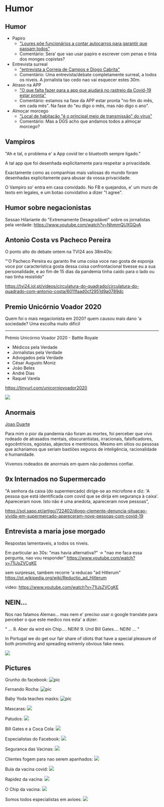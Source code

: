 
# Humor 

## Humor


* Papiro
    * ["Loures põe funcionários a contar autocarros para garantir que passam todos"](https://www.publico.pt/2020/07/10/local/noticia/loures-poe-funcionarios-contar-autocarros-garantir-passam-1924027)
    * Comentário: Sera’ que vao usar papiro e escrever com penas e tinta dos monges copistas?
* Entrevista surreal
    * ["entrevista a Correia de Campos e Diogo Cabrita"](https://www.facebook.com/pedro.vale.estrela/posts/3284345564951293)
    * Comentário: Uma entrevista/debate completamente surreal, a todos os niveis. A jornalista tao cedo nao vai esquecer estes 30m.
* Atraso na APP
    * ["O que falta fazer para a app que ajudará no rastreio da Covid-19 estar pronta"](https://visao.sapo.pt/visaosaude/2020-07-09-stayaway-covid-o-que-falta-fazer-para-a-app-que-ajudara-no-rastreio-da-covid-19-estar-pronto/)
    * Comentário: estamos na fase da APP estar pronta "no fim do mês, em cada mês". Na fase do "eu digo o mês, mas não digo o ano".
* Almoçar morcego
    * ["Local de habitação "é o principal meio de transmissão" do vírus"](https://www.jn.pt/nacional/local-de-coabitacao-e-o-principal-contexto-de-transmissao-do-virus-12118723.html )
    * Comentário: Mas a DGS acho que andamos todos a almoçar morcego?
  
## Vampiros

"Ah e tal, o problema e' a App covid ter o bluetooth sempre ligado."

A tal app que foi desenhada explicitamente para respeitar a privacidade.

Exactamente como as companhias mais valiosas do mundo foram desenhadas explicitamente para abusar da vossa privacidade.

O Vampiro so' entra em casa convidado. No FB e quejandos, e' um muro de texto em legales, e um botao convidativo a dizer "I agree".


  
  
## Humor sobre negacionistas

Sessao Hilariante do "Extremamente Desagradável" sobre os jornalistas pela verdade:
<https://www.youtube.com/watch?v=NhmmQUXGQvA>

## Antonio Costa vs Pacheco Pereira

O ponto alto do debate ontem na TVI24 aos 38m40s:

"'O Pacheco Pereira
eu garanto lhe uma coisa
voce nao gosta de esponja
voce por característica gosta dessa coisa confrontacional
tivesse eu a sua personalidade, e ao fim de 15 dias da pandemia tinha caido para o lado
ou nao tinha resistido"

<https://tvi24.iol.pt/videos/circulatura-do-quadrado/circulatura-do-quadrado-com-antonio-costa/6011faad0cf2951d9a0789dc>


## Premio Unicórnio Voador 2020

Quem foi o mais negacionista em 2020? quem causou mais dano 'a sociedade?
Uma escolha muito dificil

------
Prémio Unicórnio Voador 2020 - Battle Royale
- Médicos pela Verdade
- Jornalistas pela Verdade
- Advogados pela Verdade
- César Augusto Moniz
- João Beles
- André Dias
- Raquel Varela

<https://tinyurl.com/unicorniovoador2020>

![ ](https://comcept.org/wp-content/uploads/2021/03/unicornio_voador_2020_final_jpeg-768x431.jpg)


## Anormais

[Joao Duarte](https://www.facebook.com/scimed.evidencia/posts/1049726375509195?comment_id=1049757465506086)

Para mim o pior da pandemia não foram as mortes, foi perceber que vivo rodeado de atrasados mentais, obscurantistas, irracionais, falsificadores, egocêntricos, egoistas, abjectos e mentirosos. Mesmo em sítios ou pessoas que achariamos que seriam bastiões seguros de inteligência, racionalidade e humanidade.

Vivemos rodeados de anormais em quem não podemos confiar.
  
  
## 9x Internados no Supermercado

"A senhora da caixa (do supermercado) dirige-se ao microfone e diz: 
'A pessoa que está identificada com covid que se dirija em segurança à caixa'. 
Apareceram nove. Isto não é uma anedota, apareceram nove pessoas”,

<https://sol.sapo.pt/artigo/722402/diogo-clemente-denuncia-situacao-vivida-em-supermercado-apareceram-nove-pessoas-com-covid-19>

## Entrevista a maria jose morgado

Respostas lamentaveis, a todos os niveis.

Em particular ao 30s:
"mas havia alternativa?" -> "nao me faca essa pergunta, nao vou responder"
<https://www.youtube.com/watch?v=71lJsZVCgKE>

sem surpresas, tambem recorre 'a reducao "ad Hitlerum"
<https://pt.wikipedia.org/wiki/Reductio_ad_Hitlerum>

video: <https://www.youtube.com/watch?v=71lJsZVCgKE>
  
## NEIN...
  
Nos nao falamos Alemao... 
mas nem e' preciso usar o google translate para perceber o que este medico nos esta' a dizer:

"
...
8. Aber da wird ein Chip.... NEIN!
9. Und Bill Gates.... NEIN!
...
"

In Portugal we do get our fair share of idiots that have a special pleasure of both promoting 
and spreading extremly obvious fake news.


![](img/german_fake_news.jpg)
  
  
## Pictures
  
Grunho do facebook:
![pic](img/grunho_do_facebook.png)

Fernando Rocha:
![pic](img/fernando_rocha_1.jpg)
  
Baby Yoda teaches masks:
![pic](img/yoda_teaches_masks.jpg)

Mascaras:
![ ](img/covid_mascara_camelo.jpg)

Patudos:
![ ](img/patudos_mascara.jpg)

Bill Gates e a Coca Cola:
![ ](img/bill_gates_coca_cola.png)

Especialistas do Facebook:
![ ](img/facebook_expert.jpg)

Seguranca das Vacinas:
![ ](img/seguranca_das_vacinas.jpg)

Clientes fogem para nao serem apanhados:
![ ](img/clientes_fogem_de_ser_apanhados.jpg)

Bula da vacina covid:
![](img/vacina_covid_vs_paracetamol.jpg)

Rapidez da vacina:
![](img/rapidez_da_vacina.jpg)

O Chip da vacina: 
![](img/google_e_facebook_vs_vacina_chip.jpg)

Somos todos especialistas em avioes:
![](img/especialistas_em_avioes.jpg)


